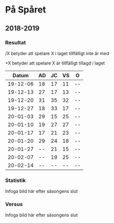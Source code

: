 # På Spåret

## 2018-2019

### Resultat

/X betyder att spelare X i laget tillfälligt inte är med

+X betyder att spelare X är tillfälligt tillagd i laget

Datum    |AD|JC|VS|O |
---------|--|--|--|--|
19-12-06 |18|17|11|--|
19-12-13 |27|17|13|--|
19-12-20 |31|35|32|--|
19-12-27 |18|33|17|--|
20-01-03 |29|15|25|--|
20-01-10 |19|27|27|--|
20-01-17 |17|21|23|--|
20-01-20 |29|24|18|--|
20-01-27 |--|21|15|--|
20-02-07 |--|19|25|--|
20-02-14 |--|--|--|--|

### Statistik

Infoga bild här efter säsongens slut

### Versus

Infoga bild här efter säsongens slut
